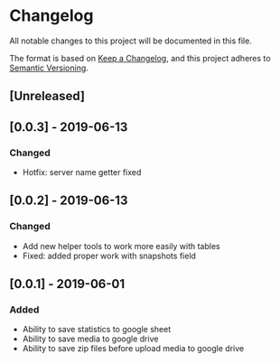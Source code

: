 # Changelog
All notable changes to this project will be documented in this file.

The format is based on [Keep a Changelog](https://keepachangelog.com/en/1.0.0/),
and this project adheres to [Semantic Versioning](https://semver.org/spec/v2.0.0.html).

## [Unreleased]



## [0.0.3] - 2019-06-13

### Changed

- Hotfix: server name getter fixed  

## [0.0.2] - 2019-06-13

### Changed

- Add new helper tools to work more easily with tables
- Fixed: added proper work with snapshots field


## [0.0.1] - 2019-06-01

### Added

- Ability to save statistics to google sheet
- Ability to save media to google drive
- Ability to save zip files before upload media to google drive

